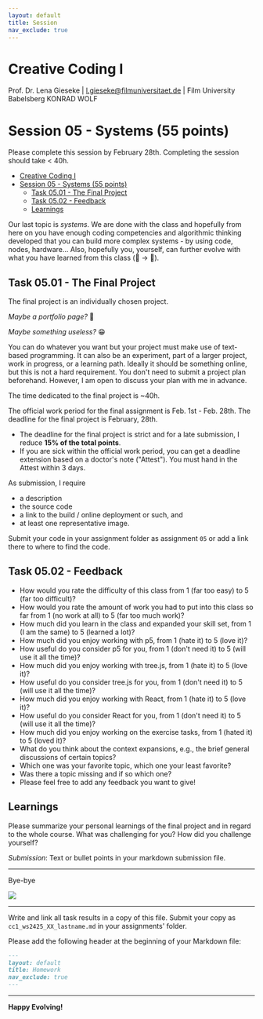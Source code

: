 ```yaml
---
layout: default
title: Session
nav_exclude: true
---
```



# Creative Coding I

Prof. Dr. Lena Gieseke \| l.gieseke@filmuniversitaet.de  \| Film University Babelsberg KONRAD WOLF
  

# Session 05 - Systems (55 points)

Please complete this session by February 28th. Completing the session should take < 40h.  


* [Creative Coding I](#creative-coding-i)
* [Session 05 - Systems (55 points)](#session-05---systems-55-points)
    * [Task 05.01 - The Final Project](#task-0501---the-final-project)
    * [Task 05.02 - Feedback](#task-0502---feedback)
    * [Learnings](#learnings)



Our last topic is *systems*. We are done with the class and hopefully from here on you have enough coding competencies and algorithmic thinking developed that you can build more complex systems - by using code, nodes, hardware... Also, hopefully you, yourself, can further evolve with what you have learned from this class (🐛 -> 🦋). 

## Task 05.01 - The Final Project 

The final project is an individually chosen project. 

*Maybe a portfolio page?* 👑  
  
*Maybe something useless?* 😁  
  
You can do whatever you want but your project must make use of text-based programming. It can also be an experiment, part of a larger project, work in progress, or a learning path. Ideally it should be something online, but this is not a hard requirement. You don't need to submit a project plan beforehand. However, I am open to discuss your plan with me in advance.  

The time dedicated to the final project is ~40h.

The official work period for the final assignment is Feb. 1st - Feb. 28th. The deadline for the final project is February, 28th.

* The deadline for the final project is strict and for a late submission, I reduce **15% of the total points**.
* If you are sick within the official work period, you can get a deadline extension based on a doctor's note ("Attest"). You must hand in the Attest within 3 days.

As submission, I require

* a description
* the source code
* a link to the build / online deployment or such, and
* at least one representative image.
 
Submit your code in your assignment folder as assignment `05` or add a link there to where to find the code.


## Task 05.02 - Feedback

* How would you rate the difficulty of this class from 1 (far too easy) to 5 (far too difficult)?
* How would you rate the amount of work you had to put into this class so far from 1 (no work at all) to 5 (far too much work)?
* How much did you learn in the class and expanded your skill set, from 1 (I am the same) to 5 (learned a lot)?
* How much did you enjoy working with p5, from 1 (hate it) to 5 (love it)?
* How useful do you consider p5 for you, from 1 (don't need it) to 5 (will use it all the time)?
* How much did you enjoy working with tree.js, from 1 (hate it) to 5 (love it)?
* How useful do you consider tree.js for you, from 1 (don't need it) to 5 (will use it all the time)?
* How much did you enjoy working with React, from 1 (hate it) to 5 (love it)?
* How useful do you consider React for you, from 1 (don't need it) to 5 (will use it all the time)?
* How much did you enjoy working on the exercise tasks, from 1 (hated it) to 5 (loved it)?
* What do you think about the context expansions, e.g., the brief general discussions of certain topics?
* Which one was your favorite topic, which one your least favorite?
* Was there a topic missing and if so which one?
* Please feel free to add any feedback you want to give!



## Learnings


Please summarize your personal learnings of the final project and in regard to the whole course. What was challenging for you? How did you challenge yourself?


*Submission*: Text or bullet points in your markdown submission file.  

---

Bye-bye  

![](https://media.giphy.com/media/G5h04AkAvAHcs/giphy.gif)



---

Write and link all task results in a copy of this file. Submit your copy as `cc1_ws2425_XX_lastname.md` in your assignments' folder.

Please add the following header at the beginning of your Markdown file:

```md
---
layout: default
title: Homework
nav_exclude: true
---
```

---


**Happy Evolving!**

